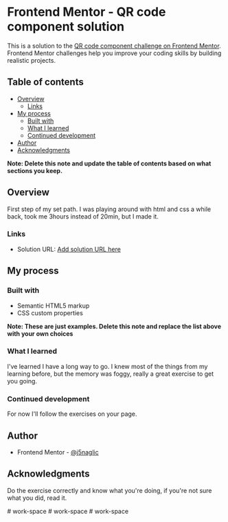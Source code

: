 # Frontend Mentor - QR code component solution

This is a solution to the [QR code component challenge on Frontend Mentor](https://www.frontendmentor.io/challenges/qr-code-component-iux_sIO_H). Frontend Mentor challenges help you improve your coding skills by building realistic projects. 

## Table of contents

- [Overview](#overview)
  - [Links](#links)
- [My process](#my-process)
  - [Built with](#built-with)
  - [What I learned](#what-i-learned)
  - [Continued development](#continued-development)
- [Author](#author)
- [Acknowledgments](#acknowledgments)

**Note: Delete this note and update the table of contents based on what sections you keep.**

## Overview

First step of my set path. I was playing around with html and css a while back, took me 3hours instead of 20min, but I made it.

### Links

- Solution URL: [Add solution URL here](https://your-solution-url.com)


## My process

### Built with

- Semantic HTML5 markup
- CSS custom properties


**Note: These are just examples. Delete this note and replace the list above with your own choices**

### What I learned

I've learned I have a long way to go. I knew most of the things from my learning before, but the memory was foggy, really a great exercise to get you going.


### Continued development

For now I'll follow the exercises on your page.


## Author

- Frontend Mentor - [@j5naglic](https://www.frontendmentor.io/profile/j5naglic)



## Acknowledgments

Do the exercise correctly and know what you're doing, if you're not sure what you did, read it.


#   w o r k - s p a c e  
 #   w o r k - s p a c e  
 #   w o r k - s p a c e  
 
